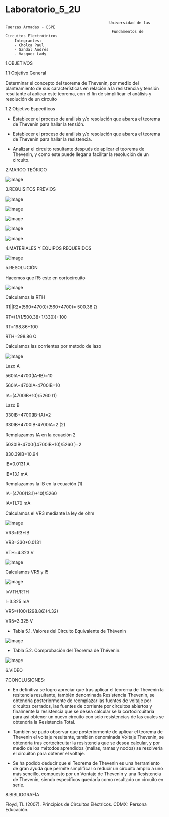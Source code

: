 # Laboratorio_5_2U

                                                  Universidad de las Fuerzas Armadas - ESPE
                                                   Fundamentos de Circuitos Electróinicos
        Integrantes:
        - Cholca Paul
        - Sandal Andrés
        - Vasquez Lady
 
1.OBJETIVOS

1.1 Objetivo General

Determinar el concepto del teorema de Thevenin, por medio del planteamiento de sus características en relación a la resistencia y tensión resultante al aplicar este teorema, con el fin de simplificar el análisis y resolución de un circuito


1.2 Objetivo  Especificos

- Establecer el proceso de análisis y/o resolución que abarca el teorema de Thevenin para hallar la tensión.

- Establecer el proceso de análisis y/o resolución que abarca el teorema de Thevenin para hallar la resistencia.

- Analizar el circuito resultante después de aplicar el teorema de Thevenin, y como este puede llegar a facilitar la resolución de un circuito.

2.MARCO TEÓRICO

![image](https://user-images.githubusercontent.com/105687213/177677385-88625e4f-ea07-43b1-b410-ee8f07080cf7.png)

3.REQUISITOS PREVIOS


![image](https://user-images.githubusercontent.com/105687375/177696876-aa87a40b-00f2-47b7-b6c2-952bb05d6cf9.png)

![image](https://user-images.githubusercontent.com/105687375/177696911-fea2d4c6-5051-4530-ad8c-8c8b060fbdc4.png)

![image](https://user-images.githubusercontent.com/105687375/177696965-09805bf1-6e01-4829-8bfa-e1ffe74ca799.png)

![image](https://user-images.githubusercontent.com/105687375/177696985-cd3ef2fe-b47b-4cd0-a7a0-a4c62e93d3e4.png)

![image](https://user-images.githubusercontent.com/105687375/177697014-d14edd79-b935-4fe2-87dc-33706094db51.png)

4.MATERIALES Y EQUIPOS REQUERIDOS

![image](https://user-images.githubusercontent.com/105687213/177677519-8239d745-b2f8-425d-82f5-569636ba5072.png)

5.RESOLUCIÓN

Hacemos que R5 este en cortocircuito

![image](https://user-images.githubusercontent.com/105687213/177700606-86a7cbb9-a179-4c6c-ac4f-bfb39d796353.png)


Calculamos la RTH

R1||R2=(560*4700)/(560+4700)= 500.38 Ω

RT=(1/(1/500.38+1/330))+100 

RT=198.86+100 

RTH=298.86 Ω



Calculamos las corrientes por metodo de lazo

![image](https://user-images.githubusercontent.com/105687213/177700845-3a436d1a-4cf3-4dd6-83e5-c0f930257bea.png)


Lazo A

560IA+4700(IA-IB)=10 

560IA+4700IA-4700IB=10 

IA=(4700IB+10)/5260      (1)

Lazo B

330IB+4700(IB-IA)=2 

330IB+4700IB-4700IA=2    (2)

Remplazamos IA en la ecuación 2

5030IB-4700((4700IB+10)/5260  )=2 

830.39IB=10.94 

IB=0.0131 A 

IB=13.1 mA 

Remplazamos la IB en la ecuación (1)

IA=(4700(13.1)+10)/5260 

IA=11.70 mA 

Calculamos el VR3 mediante la ley de ohm

![image](https://user-images.githubusercontent.com/105687213/177701015-f9c3093e-1959-46a6-9836-8825ee175cd0.png)

VR3=R3*IB 

VR3=330*0.0131 

VTH=4.323 V

![image](https://user-images.githubusercontent.com/105687213/177701237-cca0dd1a-8390-4b45-88fc-c9c7cb715f62.png)

Calculamos VR5 y I5

![image](https://user-images.githubusercontent.com/105687213/177701373-45ce677b-2a61-47ab-9935-d66b46115574.png)

I=VTH/RTH

I=3.325 mA

VR5=(100/1298.86)(4.32)

VR5=3.325 V



- Tabla 5.1. Valores del Circuito Equivalente de Thévenin

![image](https://user-images.githubusercontent.com/105684550/177697622-4b8a73ed-760a-48df-8c73-f770a2a35dc0.png)

- Tabla 5.2. Comprobación del Teorema de Thévenin.

![image](https://user-images.githubusercontent.com/105684550/177697676-5a868844-8ada-4bad-8947-84ff02eabe6f.png)

6.VIDEO




7.CONCLUSIONES:

- En definitiva se logro apreciar que tras aplicar el teorema de Thevenin la resitencia resultante, también denominada Resistencia Thevenin, se obtendría posteriormente de reemplazar las fuentes de voltaje por circuitos cerrados, las fuentes de corriente por circuitos abiertos y finalmente la resistencia que se desea calcular se la cortocircuitaria para así obtener un nuevo circuito con solo resistencias de las cuales se obtendria la Resistencia Total.

- También se pudo observar que posteriormente de aplicar el teorema de Thevenin el voltaje resultante, también denominada Voltaje Thevenin, se obtendría tras cortocircuitar la resistencia que se desea calcular, y por medio de los métodos aprendidos (mallas, ramas y nodos) se resolvería el circuiton para obtener el voltaje.

- Se ha podido deducir que el Teorema de Thevenin es una herramiento de gran ayuda que permite simplificar o reducir un circuito amplio a uno más sencillo, compuesto por un Vontaje de Thevenin y una Resistencia de Thevenin, siendo específicos quedaría como resultado un circuito en serie.

8.BIBLIOGRAFÍA

Floyd, TL (2007). Principios de Circuitos Eléctricos. CDMX: Persona Educación.
